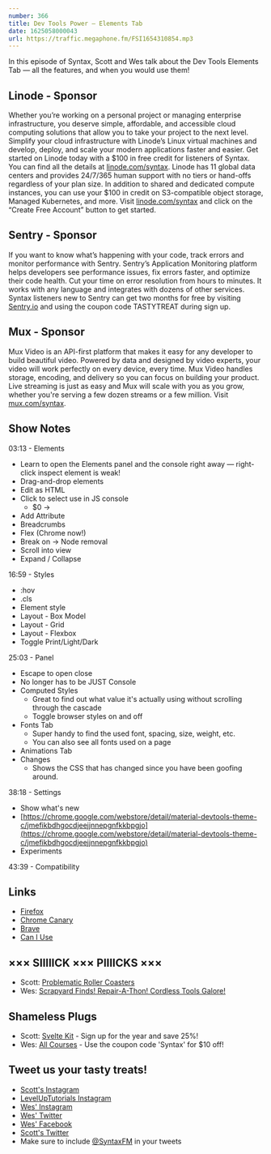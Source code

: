 ```yaml
---
number: 366
title: Dev Tools Power — Elements Tab
date: 1625058000043
url: https://traffic.megaphone.fm/FSI1654310854.mp3
---
```


In this episode of Syntax, Scott and Wes talk about the Dev Tools Elements Tab — all the features, and when you would use them!

## Linode - Sponsor
Whether you’re working on a personal project or managing enterprise infrastructure, you deserve simple, affordable, and accessible cloud computing solutions that allow you to take your project to the next level. Simplify your cloud infrastructure with Linode’s Linux virtual machines and develop, deploy, and scale your modern applications faster and easier. Get started on Linode today with a $100 in free credit for listeners of Syntax. You can find all the details at [linode.com/syntax](https://linode.com/syntax). Linode has 11 global data centers and provides 24/7/365 human support with no tiers or hand-offs regardless of your plan size. In addition to shared and dedicated compute instances, you can use your $100 in credit on S3-compatible object storage, Managed Kubernetes, and more. Visit [linode.com/syntax](https://linode.com/syntax) and click on the “Create Free Account” button to get started.

## Sentry - Sponsor
If you want to know what’s happening with your code, track errors and monitor performance with Sentry. Sentry’s Application Monitoring platform helps developers see performance issues, fix errors faster, and optimize their code health. Cut your time on error resolution from hours to minutes. It works with any language and integrates with dozens of other services. Syntax listeners new to Sentry can get two months for  free by visiting [Sentry.io](https://sentry.io) and using the coupon code TASTYTREAT during sign up.

## Mux - Sponsor
Mux Video is an API-first platform that makes it easy for any developer to build beautiful video. Powered by data and designed by video experts, your video will work perfectly on every device, every time. Mux Video handles storage, encoding, and delivery so you can focus on building your product. Live streaming is just as easy and Mux will scale with you as you grow, whether you're serving a few dozen streams or a few million. Visit [mux.com/syntax](https://mux.com/syntax).

## Show Notes
03:13 - Elements
* Learn to open the Elements panel and the console right away — right-click inspect element is weak!
* Drag-and-drop elements
* Edit as HTML
* Click to select use in JS console
  * $0 →
* Add Attribute
* Breadcrumbs
* Flex (Chrome now!)
* Break on → Node removal
* Scroll into view
* Expand / Collapse

16:59 - Styles
* :hov
* .cls
* Element style
* Layout - Box Model
* Layout - Grid
* Layout - Flexbox
* Toggle Print/Light/Dark

25:03 - Panel
* Escape to open close
* No longer has to be JUST Console
* Computed Styles
  * Great to find out what value it's actually using without scrolling through the cascade
  * Toggle browser styles on and off
* Fonts Tab
  * Super handy to find the used font, spacing, size, weight, etc.
  * You can also see all fonts used on a page
* Animations Tab
* Changes
  * Shows the CSS that has changed since you have been goofing around.

38:18 - Settings
* Show what's new
* [https://chrome.google.com/webstore/detail/material-devtools-theme-c/jmefikbdhgocdjeejjnnepgnfkkbpgjo](https://chrome.google.com/webstore/detail/material-devtools-theme-c/jmefikbdhgocdjeejjnnepgnfkkbpgjo)
* Experiments

43:39 - Compatibility

## Links
* [Firefox](https://www.mozilla.org/en-US/firefox/new/)
* [Chrome Canary](https://www.google.com/chrome/canary/)
* [Brave](https://brave.com/)
* [Can I Use](https://caniuse.com/)

## ××× SIIIIICK ××× PIIIICKS ×××
* Scott: [Problematic Roller Coasters](https://www.youtube.com/watch?v=x_j0p_0Lvao&list=PL-gC-PDnDt6SAt8sPgFjghDkRt4yWQ_Qt)
* Wes: [Scrapyard Finds! Repair-A-Thon! Cordless Tools Galore!](https://www.youtube.com/watch?v=bHeii834ujs)

## Shameless Plugs
* Scott: [Svelte Kit](https://www.leveluptutorials.com/pro) - Sign up for the year and save 25%!
* Wes: [All Courses](https://wesbos.com/courses/) - Use the coupon code 'Syntax' for $10 off!

## Tweet us your tasty treats!
* [Scott's Instagram](https://www.instagram.com/stolinski/)
* [LevelUpTutorials Instagram](https://www.instagram.com/LevelUpTutorials/)
* [Wes' Instagram](https://www.instagram.com/wesbos/)
* [Wes' Twitter](https://twitter.com/wesbos)
* [Wes' Facebook](https://www.facebook.com/wesbos.developer)
* [Scott's Twitter](https://twitter.com/stolinski)
* Make sure to include [@SyntaxFM](https://twitter.com/SyntaxFM) in your tweets